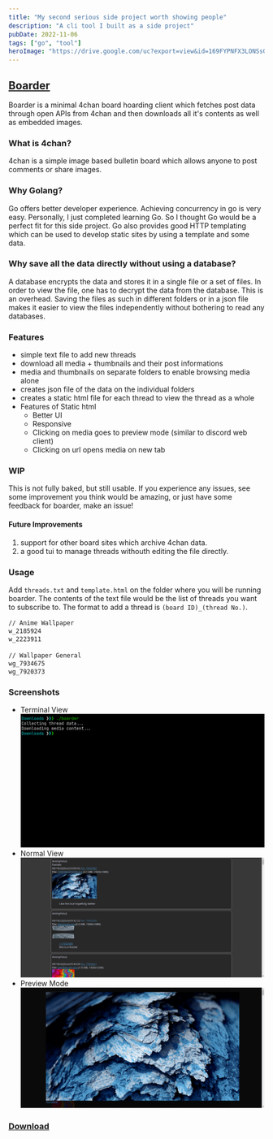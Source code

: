 ```yaml
---
title: "My second serious side project worth showing people"
description: "A cli tool I built as a side project"
pubDate: 2022-11-06
tags: ["go", "tool"]
heroImage: "https://drive.google.com/uc?export=view&id=169FYPNFX3LONSsGGr1bD3dznHjYCtqQc"
---
```

## [Boarder](https://github.com/serenevoid/boarder/)
Boarder is a minimal 4chan board hoarding client which fetches post data through 
open APIs from 4chan and then downloads all it's contents as well as embedded images.

### What is 4chan?
4chan is a simple image based bulletin board which allows anyone to post comments 
or share images.

### Why Golang?
Go offers better developer experience. Achieving concurrency in go is very easy.
Personally, I just completed learning Go. So I thought Go would be a perfect fit 
for this side project. Go also provides good HTTP templating which can be used to 
develop static sites by using a template and some data.

### Why save all the data directly without using a database?
A database encrypts the data and stores it in a single file or a set of files. 
In order to view the file, one has to decrypt the data from the database. This is 
an overhead. Saving the files as such in different folders or in a json file makes 
it easier to view the files independently without bothering to read any databases.

### Features
- simple text file to add new threads
- download all media + thumbnails and their post informations
- media and thumbnails on separate folders to enable browsing media alone
- creates json file of the data on the individual folders
- creates a static html file for each thread to view the thread as a whole
- Features of Static html
    - Better UI
    - Responsive
    - Clicking on media goes to preview mode (similar to discord web client)
    - Clicking on url opens media on new tab

### WIP
This is not fully baked, but still usable. If you experience any issues, 
see some improvement you think would be amazing, or just have some feedback 
for boarder, make an issue!

#### Future Improvements
1. support for other board sites which archive 4chan data.
2. a good tui to manage threads withouth editing the file directly.

### Usage
Add `threads.txt` and `template.html` on the folder where you will be running boarder. 
The contents of the text file would be the list of threads you want to subscribe to.
The format to add a thread is `(board ID)_(thread No.)`.
```
// Anime Wallpaper
w_2185924
w_2223911

// Wallpaper General
wg_7934675
wg_7920373
```

### Screenshots
- Terminal View
![Terminal](https://raw.githubusercontent.com/serenevoid/boarder/master/screenshots/terminal.webp "Terminal")
- Normal View
![Normal Mode](https://raw.githubusercontent.com/serenevoid/boarder/master/screenshots/normal_mode.webp "Normal Mode")
- Preview Mode
![Preview Mode](https://raw.githubusercontent.com/serenevoid/boarder/master/screenshots/preview_mode.webp "Preview Mode")

### [Download](https://github.com/serenevoid/boarder/releases/latest/)

